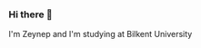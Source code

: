 ### Hi there 👋
I'm Zeynep and I'm studying at Bilkent University  

<!--
**zeynepmemis/zeynepmemis** is a ✨ _special_ ✨ repository because its `README.md` (this file) appears on your GitHub profile.

Here are some ideas to get you started:

-  I’m currently studying at: Bilkent University 
-  How to reach me: zeynepmemis2003@gmail.com
-  Pronouns: she/her
-->
